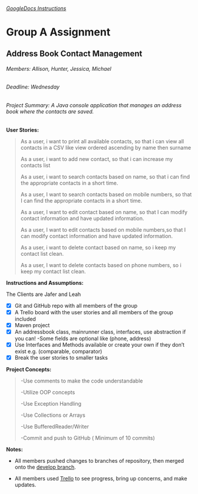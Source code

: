 ###### [GoogleDocs Instructions](https://docs.google.com/document/d/1KoVaDiQt9u8GTkpsPt0MgycmolTCVh2NKsCQUNYO-dk/edit#)

# Group A Assignment
## Address Book Contact Management
###### Members: Allison, Hunter, Jessica, Michael
###### Deadline: Wednesday

###### Project Summary: A Java console application that manages an address book where the contacts are saved.

**User Stories:**
>As a user, i want to print all available contacts, so that i can view all contacts in a CSV like view ordered ascending by name then surname
>
>As a user, i want to add new contact, so that i can increase my contacts list
>
>As a user, i want to search contacts based on name, so that i can find the appropriate contacts in a short time.
>
>As a user, I want to search contacts based on mobile numbers, so that I can find the appropriate contacts in a short time.
>
>As a user, I want to edit contact based on name, so that I can modify contact information and have updated information.
>
>As a user, I want to edit contacts based on mobile numbers,so that I can modify contact information and have updated information.
>
>As a user, i want to delete contact based on name, so i keep my contact list clean.
>
>As a user, I want to delete contacts based on phone numbers, so i keep my contact list clean.

**Instructions and Assumptions:**

The Clients are Jafer and Leah
* [x] Git and GitHub repo with all members of the group
* [x] A Trello board with the user stories and all members of the group included
* [x] Maven project
* [x] An addressbook class, mainrunner class, interfaces, use abstraction if you can!
        -Some fields are optional like (phone, address)
* [x] Use Interfaces and Methods available or create your own if they don’t exist e.g. (comparable, comparator)
* [x] Break the user stories to smaller tasks

**Project Concepts:**

>-Use comments to make the code understandable
>
>-Utilize OOP concepts
>
>-Use Exception Handling
>
>-Use Collections or Arrays
>
>-Use BufferedReader/Writer
>
>-Commit and push to GitHub ( Minimum of 10 commits)


**Notes:**

- All members pushed changes to branches of repository, then merged onto the [develop branch](https://github.com/Zoarial94/PS-AddressBook/tree/develop).

- All members used [Trello](https://trello.com/b/UNPzDRwa/agile-board) to see progress, bring up concerns, and make updates.


